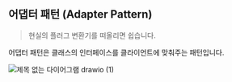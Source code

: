 ## 어댑터 패턴 (Adapter Pattern)

> 현실의 플러그 변환기를 떠올리면 쉽습니다.

어댑터 패턴은 클래스의 인터페이스를 클라이언트에 맞춰주는 패턴입니다.

![제목 없는 다이어그램 drawio (1)](https://user-images.githubusercontent.com/68003176/209071321-7bcd8cc9-f385-46d2-bc47-289aece8be8b.png)
